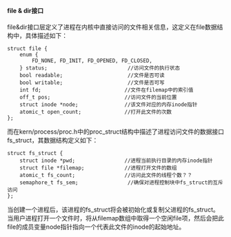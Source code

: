 #### file & dir接口

file&dir接口层定义了进程在内核中直接访问的文件相关信息，这定义在file数据结构中，具体描述如下：

```
struct file {
    enum {
        FD_NONE, FD_INIT, FD_OPENED, FD_CLOSED,
    } status;                          //访问文件的执行状态
    bool readable;                     //文件是否可读
    bool writable;                     //文件是否可写
    int fd;                           //文件在filemap中的索引值
    off_t pos;                        //访问文件的当前位置
    struct inode *node;               //该文件对应的内存inode指针
    atomic_t open_count;              //打开此文件的次数
};
```

而在kern/process/proc.h中的proc\_struct结构中描述了进程访问文件的数据接口fs\_struct，其数据结构定义如下：

```
struct fs_struct {
    struct inode *pwd;                //进程当前执行目录的内存inode指针
    struct file *filemap;             //进程打开文件的数组
    atomic_t fs_count;                //访问此文件的线程个数？？
    semaphore_t fs_sem;                //确保对进程控制块中fs_struct的互斥访问
};
```

当创建一个进程后，该进程的fs\_struct将会被初始化或复制父进程的fs\_struct。当用户进程打开一个文件时，将从filemap数组中取得一个空闲file项，然后会把此file的成员变量node指针指向一个代表此文件的inode的起始地址。
